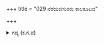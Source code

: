+++
title = "029 ನೆರೆದುದಸುರರು ಕಾಲಕೂಟದ"

+++

<details><summary>ಗದ್ಯ (ಕ.ಗ.ಪ) </summary>

29. ಕಾಲಕೂಟ ವಿಷªನ್ನೇ ಎರಕ ಹೊಯ್ದಿದ್ದಾರೋ ? ಸಿಡಿಲಿನ ದಳ್ಳುರಿಯ ಕಿಡಿಯೊ ? ಪ್ರಲಯ ಭೈರವನ ಪಡೆಯೊ ? ಶಿವನ ಉರಿಗಣ್ಣ ಜ್ವಾಲೆಯೇ ಅವರ ಗರಡಿಯಾಗಿತ್ತೋ? ಎಂಬಂತೆ ಭಯಂಕರ ತೇಜಸ್ಸಿನ ರಾಕ್ಷಸ ಭಟರು ಕೋಟಿ ಸಂಖ್ಯೆಯಲ್ಲಿ ಬಂದರು.
</details>
